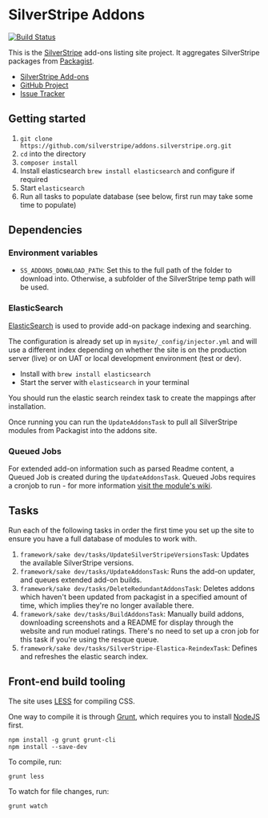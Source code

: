 # SilverStripe Addons

[![Build Status](https://travis-ci.org/silverstripe/addons.silverstripe.org.svg?branch=master)](https://travis-ci.org/silverstripe/addons.silverstripe.org)

This is the [SilverStripe](http://silverstripe.org) add-ons listing site project. It aggregates SilverStripe packages 
from [Packagist](http://packagist.org).

* [SilverStripe Add-ons](http://addons.silverstripe.org)
* [GitHub Project](https://github.com/silverstripe/addons.silverstripe.org)
* [Issue Tracker](https://github.com/silverstripe/addons.silverstripe.org/issues)

## Getting started

1. `git clone https://github.com/silverstripe/addons.silverstripe.org.git`
2. `cd` into the directory
3. `composer install`
4. Install elasticsearch `brew install elasticsearch` and configure if required
5. Start `elasticsearch`
6. Run all tasks to populate database (see below, first run may take some time to populate)

## Dependencies

### Environment variables

 * `SS_ADDONS_DOWNLOAD_PATH`: Set this to the full path of the folder to download into. Otherwise, a subfolder of the
   SilverStripe temp path will be used.

### ElasticSearch

[ElasticSearch](http://www.elasticsearch.org) is used to provide add-on package indexing and searching.

The configuration is already set up in `mysite/_config/injector.yml` and will use a different index depending on 
whether the site is on the production server (live) or on UAT or local development environment (test or dev).

 - Install with `brew install elasticsearch`
 - Start the server with `elasticsearch` in your terminal

You should run the elastic search reindex task to create the mappings after installation.

Once running you can run the `UpdateAddonsTask` to pull all SilverStripe modules from Packagist into the addons site.

### Queued Jobs

For extended add-on information such as parsed Readme content, a Queued Job is created during the `UpdateAddonsTask`.
Queued Jobs requires a cronjob to run - for more information [visit the module's wiki](https://github.com/symbiote/silverstripe-queuedjobs/wiki/Installing-and-configuring).

## Tasks

Run each of the following tasks in order the first time you set up the site to ensure you have a full database 
of modules to work with.

1. `framework/sake dev/tasks/UpdateSilverStripeVersionsTask`: Updates the available SilverStripe versions.
2. `framework/sake dev/tasks/UpdateAddonsTask`: Runs the add-on updater, and queues extended add-on builds.
3. `framework/sake dev/tasks/DeleteRedundantAddonsTask`: Deletes addons which haven't been updated
   from packagist in a specified amount of time, which implies they're no longer available there.
4. `framework/sake dev/tasks/BuildAddonsTask`: Manually build addons, downloading screenshots
   and a README for display through the website and run moduel ratings. There's no need to set up a cron job
   for this task if you're using the resque queue.
5. `framework/sake dev/tasks/SilverStripe-Elastica-ReindexTask`: Defines and refreshes the elastic search index.

## Front-end build tooling

The site uses [LESS](http://lesscss.org) for compiling CSS.

One way to compile it is through [Grunt](http://gruntjs.org), which requires you to install 
[NodeJS](http://nodejs.org) first.

```
npm install -g grunt grunt-cli
npm install --save-dev
```

To compile, run:

```
grunt less
```

To watch for file changes, run:

```
grunt watch
```
